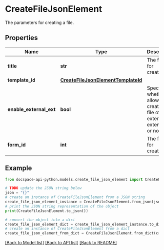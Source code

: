# CreateFileJsonElement
The parameters for creating a file.

## Properties

Name | Type | Description | Notes
------------ | ------------- | ------------- | -------------
**title** | **str** | The file title for creation. | 
**template_id** | [**CreateFileJsonElementTemplateId**](CreateFileJsonElementTemplateId.md) |  | [optional] 
**enable_external_ext** | **bool** | Specifies whether to allow creating a file of an external extension or not. | [optional] 
**form_id** | **int** | The form ID for creation. | [optional] 

## Example

```python
from docspace-api-python.models.create_file_json_element import CreateFileJsonElement

# TODO update the JSON string below
json = "{}"
# create an instance of CreateFileJsonElement from a JSON string
create_file_json_element_instance = CreateFileJsonElement.from_json(json)
# print the JSON string representation of the object
print(CreateFileJsonElement.to_json())

# convert the object into a dict
create_file_json_element_dict = create_file_json_element_instance.to_dict()
# create an instance of CreateFileJsonElement from a dict
create_file_json_element_from_dict = CreateFileJsonElement.from_dict(create_file_json_element_dict)
```
[[Back to Model list]](../README.md#documentation-for-models) [[Back to API list]](../README.md#documentation-for-api-endpoints) [[Back to README]](../README.md)


